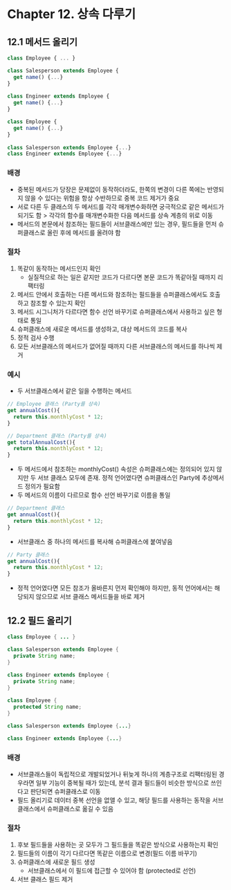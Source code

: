 # Chapter 12. 상속 다루기

## 12.1 메서드 올리기

``` js
class Employee { ... }

class Salesperson extends Employee {
  get name() {...}
}
  
class Engineer extends Employee {
  get name() {...}
}
```

``` js
class Employee {
  get name() {...}
}
  
class Salesperson extends Employee {...}
class Engineer extends Employee {...}
```



### 배경

- 중복된 메서드가 당장은 문제없이 동작하더라도, 한쪽의 변경이 다른 쪽에는 반영되지 않을 수 있다는 위험을 항상 수반하므로 중복 코드 제거가 중요
- 서로 다른 두 클래스의 두 메서드를 각각 매개변수화하면 궁극적으로 같은 메서드가 되기도 함 > 각각의 함수를 매개변수화한 다음 메서드를 상속 계층의 위로 이동
- 메서드의 본문에서 참조하는 필드들이 서브클래스에만 있는 경우, 필드들을 먼저 슈퍼클래스로 올린 후에 메서드를 올려야 함



### 절차

1. 똑같이 동작하는 메서드인지 확인
   - 실질적으로 하는 일은 같지만 코드가 다르다면 본문 코드가 똑같아질 때까지 리팩터링
2. 메서드 안에서 호출하는 다른 메서드와 참조하는 필드들을 슈퍼클래스에서도 호출하고  참조할 수 있는지 확인
3. 메서드 시그니처가 다르다면 함수 선언 바꾸기로 슈퍼클래스에서 사용하고 싶은 형태로 통일
4. 슈퍼클래스에 새로운 메서드를 생성하고, 대상 메서드의 코드를 복사
5. 정적 검사 수행
6. 모든 서브클래스의 메서드가 없어질 때까지 다른 서브클래스의 메서드를 하나씩 제거



### 예시

- 두 서브클래스에서 같은 일을 수행하는 메서드

``` js
// Employee 클래스 (Party를 상속)
get annualCost(){
  return this.monthlyCost * 12;
}

// Department 클래스 (Party를 상속)
get totalAnnualCost(){
  return this.monthlyCost * 12;
}
```

- 두 메서드에서 참조하는 monthlyCost() 속성은 슈퍼클래스에는 정의되어 있지 않지만 두 서브 클래스 모두에 존재. 정적 언어였다면 슈퍼클래스인 Party에 추상메서드 정의가 필요함
- 두 메서드의 이름이 다르므로 함수 선언 바꾸기로 이름을 통일

``` js
// Department 클래스
get annualCost(){
  return this.monthlyCost * 12;
}
```

- 서브클래스 중 하나의 메서드를 복사해 슈퍼클래스에 붙여넣음

``` js
// Party 클래스
get annualCost(){
  return this.monthlyCost * 12;
}
```

- 정적 언어였다면 모든 참조가 올바른지 먼저 확인해야 하지만, 동적 언어에서는 해당되지 않으므로 서브 클래스 메서드들을 바로 제거



## 12.2 필드 올리기

``` java
class Employee { ... }

class Salesperson extends Employee {
  private String name;
}
  
class Engineer extends Employee {
  private String name;
}
```

``` java
class Employee { 
  protected String name;
}

class Salesperson extends Employee {...}
  
class Engineer extends Employee {...}
```



### 배경

- 서브클래스들이 독립적으로 개발되었거나 뒤늦게 하나의 계층구조로 리팩터링된 경우라면 일부 기능이 중복될 때가 있는데, 분석 결과 필드들이 비슷한 방식으로 쓰인다고 판단되면 슈퍼클래스로 이동
- 필드 올리기로 데이터 중복 선언을 없앨 수 있고, 해당 필드를 사용하는 동작을 서브클래스에서 슈퍼클래스로 옮길 수 있음



### 절차

1. 후보 필드들을 사용하는 곳 모두가 그 필드들을 똑같은 방식으로 사용하는지 확인
2. 필드들의 이름이 각기 다르다면 똑같은 이름으로 변경(필드 이름 바꾸기)
3. 슈퍼클래스에 새로운 필드 생성
   - 서브클래스에서 이 필드에 접근할 수 있어야 함 (protected로 선언)
4. 서브 클래스 필드 제거